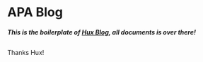 # APA Blog

##### This is the boilerplate of [Hux Blog](https://github.com/Huxpro/huxpro.github.io), all documents is over there!

## 

Thanks Hux!

